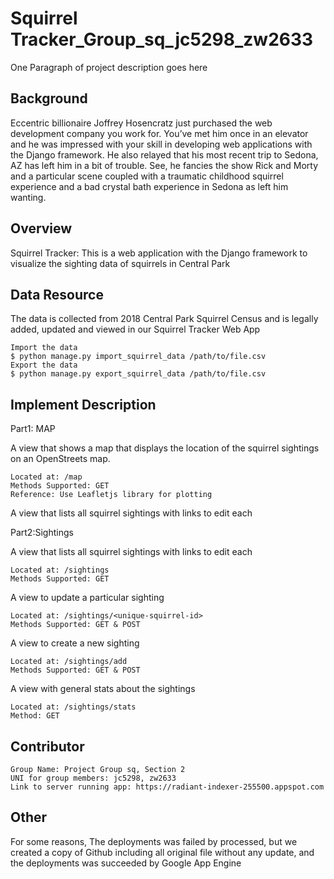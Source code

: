 # Squirrel Tracker_Group_sq_jc5298_zw2633

One Paragraph of project description goes here

## Background 
Eccentric billionaire Joffrey Hosencratz just purchased the web development company you work for. You’ve met him once in an elevator and he was impressed with your skill in developing web applications with the Django framework. He also relayed that his most recent trip to Sedona, AZ has left him in a bit of trouble. See, he fancies the show Rick and Morty and a particular scene coupled with a traumatic childhood squirrel experience and a bad crystal bath experience in Sedona as left him wanting. 

## Overview 

Squirrel Tracker: This is a web application with the Django framework to visualize the sighting data of squirrels in Central Park 

## Data Resource 
The data is collected from 2018 Central Park Squirrel Census and is legally added, updated and viewed in our Squirrel Tracker Web App

```
Import the data 
$ python manage.py import_squirrel_data /path/to/file.csv 
Export the data 
$ python manage.py export_squirrel_data /path/to/file.csv
```

## Implement Description 

Part1: MAP

A view that shows a map that displays the location of the squirrel sightings on an OpenStreets map.
```
Located at: /map
Methods Supported: GET
Reference: Use Leafletjs library for plotting 
```
A view that lists all squirrel sightings with links to edit each

Part2:Sightings

A view that lists all squirrel sightings with links to edit each
```
Located at: /sightings
Methods Supported: GET
```

A view to update a particular sighting
```
Located at: /sightings/<unique-squirrel-id>
Methods Supported: GET & POST
```

A view to create a new sighting
```
Located at: /sightings/add
Methods Supported: GET & POST
```

A view with general stats about the sightings
```
Located at: /sightings/stats
Method: GET
```
## Contributor
```
Group Name: Project Group sq, Section 2
UNI for group members: jc5298, zw2633
Link to server running app: https://radiant-indexer-255500.appspot.com

```
## Other 
For some reasons, The deployments was failed by processed, but we created a copy of Github including all original file without any update, and the deployments was succeeded by Google App Engine 



